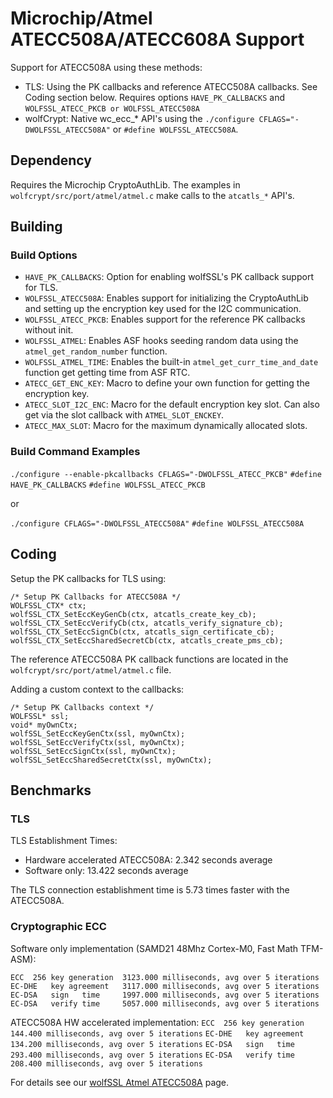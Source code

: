 # Microchip/Atmel ATECC508A/ATECC608A Support

Support for ATECC508A using these methods:
* TLS: Using the PK callbacks and reference ATECC508A callbacks. See Coding section below. Requires options `HAVE_PK_CALLBACKS` and `WOLFSSL_ATECC_PKCB or WOLFSSL_ATECC508A`
* wolfCrypt: Native wc_ecc_* API's using the `./configure CFLAGS="-DWOLFSSL_ATECC508A"` or `#define WOLFSSL_ATECC508A`.

## Dependency

Requires the Microchip CryptoAuthLib. The examples in `wolfcrypt/src/port/atmel/atmel.c` make calls to the `atcatls_*` API's.


## Building

### Build Options

* `HAVE_PK_CALLBACKS`: Option for enabling wolfSSL's PK callback support for TLS.
* `WOLFSSL_ATECC508A`: Enables support for initializing the CryptoAuthLib and setting up the encryption key used for the I2C communication.
* `WOLFSSL_ATECC_PKCB`: Enables support for the reference PK callbacks without init.
* `WOLFSSL_ATMEL`: Enables ASF hooks seeding random data using the `atmel_get_random_number` function.
* `WOLFSSL_ATMEL_TIME`: Enables the built-in `atmel_get_curr_time_and_date` function get getting time from ASF RTC. 
* `ATECC_GET_ENC_KEY`: Macro to define your own function for getting the encryption key.
* `ATECC_SLOT_I2C_ENC`: Macro for the default encryption key slot. Can also get via the slot callback with `ATMEL_SLOT_ENCKEY`.
* `ATECC_MAX_SLOT`: Macro for the maximum dynamically allocated slots.

### Build Command Examples

`./configure --enable-pkcallbacks CFLAGS="-DWOLFSSL_ATECC_PKCB"`
`#define HAVE_PK_CALLBACKS`
`#define WOLFSSL_ATECC_PKCB`

or 

`./configure CFLAGS="-DWOLFSSL_ATECC508A"`
`#define WOLFSSL_ATECC508A`


## Coding

Setup the PK callbacks for TLS using:

```
/* Setup PK Callbacks for ATECC508A */
WOLFSSL_CTX* ctx;
wolfSSL_CTX_SetEccKeyGenCb(ctx, atcatls_create_key_cb);
wolfSSL_CTX_SetEccVerifyCb(ctx, atcatls_verify_signature_cb);
wolfSSL_CTX_SetEccSignCb(ctx, atcatls_sign_certificate_cb);
wolfSSL_CTX_SetEccSharedSecretCb(ctx, atcatls_create_pms_cb);
```

The reference ATECC508A PK callback functions are located in the `wolfcrypt/src/port/atmel/atmel.c` file.


Adding a custom context to the callbacks:

```
/* Setup PK Callbacks context */
WOLFSSL* ssl;
void* myOwnCtx;
wolfSSL_SetEccKeyGenCtx(ssl, myOwnCtx);
wolfSSL_SetEccVerifyCtx(ssl, myOwnCtx);
wolfSSL_SetEccSignCtx(ssl, myOwnCtx);
wolfSSL_SetEccSharedSecretCtx(ssl, myOwnCtx);
```

## Benchmarks

### TLS

TLS Establishment Times:

* Hardware accelerated ATECC508A: 2.342 seconds average
* Software only: 13.422 seconds average

The TLS connection establishment time is 5.73 times faster with the ATECC508A.

### Cryptographic ECC

Software only implementation (SAMD21 48Mhz Cortex-M0, Fast Math TFM-ASM):

`ECC  256 key generation  3123.000 milliseconds, avg over 5 iterations`
`EC-DHE   key agreement   3117.000 milliseconds, avg over 5 iterations`
`EC-DSA   sign   time     1997.000 milliseconds, avg over 5 iterations`
`EC-DSA   verify time     5057.000 milliseconds, avg over 5 iterations`

ATECC508A HW accelerated implementation:
`ECC  256 key generation  144.400 milliseconds, avg over 5 iterations`
`EC-DHE   key agreement   134.200 milliseconds, avg over 5 iterations`
`EC-DSA   sign   time     293.400 milliseconds, avg over 5 iterations`
`EC-DSA   verify time     208.400 milliseconds, avg over 5 iterations`


For details see our [wolfSSL Atmel ATECC508A](https://wolfssl.com/wolfSSL/wolfssl-atmel.html) page.
